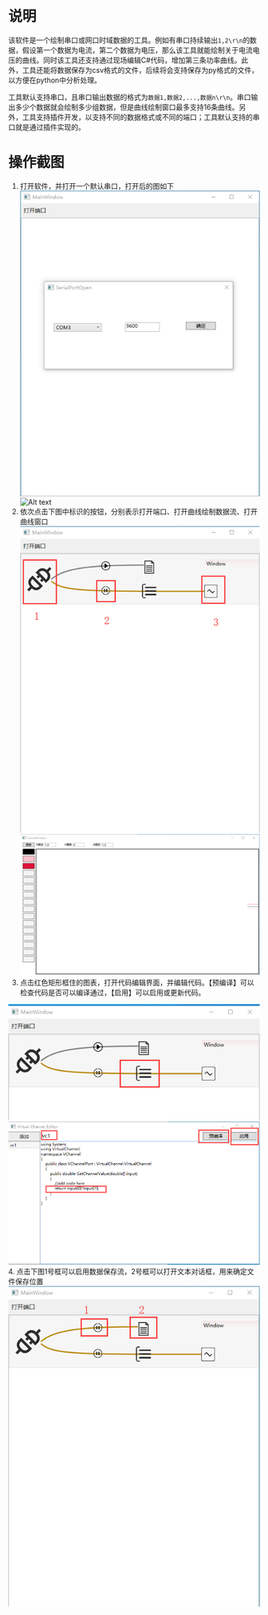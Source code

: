 # 说明
  该软件是一个绘制串口或网口时域数据的工具。例如有串口持续输出`1,2\r\n`的数据，假设第一个数据为电流，第二个数据为电压，那么该工具就能绘制关于电流电压的曲线。同时该工具还支持通过现场编辑C#代码，增加第三条功率曲线。此外，工具还能将数据保存为csv格式的文件，后续将会支持保存为py格式的文件，以方便在python中分析处理。

  工具默认支持串口，且串口输出数据的格式为`数据1,数据2,...,数据n\r\n`。串口输出多少个数据就会绘制多少组数据，但是曲线绘制窗口最多支持16条曲线。另外，工具支持插件开发，以支持不同的数据格式或不同的端口；工具默认支持的串口就是通过插件实现的。
# 操作截图
1. 打开软件，并打开一个默认串口，打开后的图如下
![Alt text](img/Y4WHQ]$~JL5X{@0~U{U@L]K.png)
![Alt text](img/~Y_1LSBLI```R~V0UIQH]C.png)
2. 依次点击下图中标识的按钮，分别表示打开端口、打开曲线绘制数据流、打开曲线窗口
![Alt text](img/NGB2X@D8~_9ILM_XF18$3.png)
![Alt text](img/_EXNU32@K`1OMAAG_W@6VN.png)
3. 点击红色矩形框住的图表，打开代码编辑界面，并编辑代码。【预编译】可以检查代码是否可以编译通过，【启用】可以启用或更新代码。

![Alt text](img/SV[CR2`OQGM3S20~WANWV.png)
![Alt text](img/a.png)
4. 点击下图1号框可以启用数据保存流，2号框可以打开文本对话框，用来确定文件保存位置
![Alt text](img/WW}UD33~SM3C[C80PJ~5A.png)
